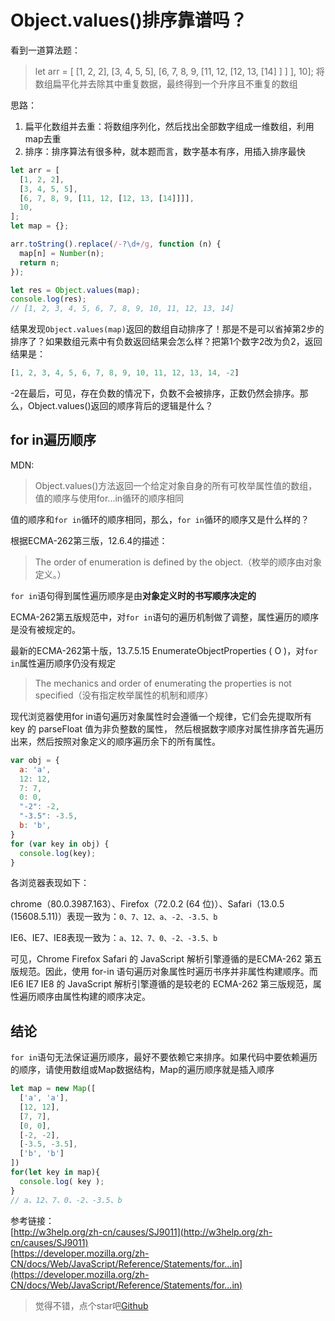 # Object.values()排序靠谱吗？

看到一道算法题：
> let arr = [ [1, 2, 2], [3, 4, 5, 5], [6, 7, 8, 9, [11, 12, [12, 13, [14] ] ] ], 10];
> 将数组扁平化并去除其中重复数据，最终得到一个升序且不重复的数组

思路：

1. 扁平化数组并去重：将数组序列化，然后找出全部数字组成一维数组，利用map去重
2. 排序：排序算法有很多种，就本题而言，数字基本有序，用插入排序最快

```js
let arr = [
  [1, 2, 2],
  [3, 4, 5, 5],
  [6, 7, 8, 9, [11, 12, [12, 13, [14]]]],
  10,
];
let map = {};

arr.toString().replace(/-?\d+/g, function (n) {
  map[n] = Number(n);
  return n;
});

let res = Object.values(map);
console.log(res);
// [1, 2, 3, 4, 5, 6, 7, 8, 9, 10, 11, 12, 13, 14]
```
结果发现```Object.values(map)```返回的数组自动排序了！那是不是可以省掉第2步的排序了？如果数组元素中有负数返回结果会怎么样？把第1个数字2改为负2，返回结果是：

```js
[1, 2, 3, 4, 5, 6, 7, 8, 9, 10, 11, 12, 13, 14, -2]
```

-2在最后，可见，存在负数的情况下，负数不会被排序，正数仍然会排序。那么，Object.values()返回的顺序背后的逻辑是什么？

## for in遍历顺序

MDN:
> Object.values()方法返回一个给定对象自身的所有可枚举属性值的数组，值的顺序与使用for...in循环的顺序相同 

值的顺序和```for in```循环的顺序相同，那么，```for in```循环的顺序又是什么样的？

根据ECMA-262第三版，12.6.4的描述：
> The order of enumeration is defined by the object.（枚举的顺序由对象定义。）

```for in```语句得到属性遍历顺序是由**对象定义时的书写顺序决定的**

ECMA-262第五版规范中，对```for in```语句的遍历机制做了调整，属性遍历的顺序是没有被规定的。  

最新的ECMA-262第十版，13.7.5.15 EnumerateObjectProperties ( O )，对```for in```属性遍历顺序仍没有规定

> The mechanics and order of enumerating the properties is not specified（没有指定枚举属性的机制和顺序）

现代浏览器使用for in语句遍历对象属性时会遵循一个规律，它们会先提取所有 key 的 parseFloat 值为非负整数的属性， 然后根据数字顺序对属性排序首先遍历出来，然后按照对象定义的顺序遍历余下的所有属性。

```js
var obj = {
  a: 'a',
  12: 12,
  7: 7,
  0: 0,
  "-2": -2,
  "-3.5": -3.5,
  b: 'b',
}
for (var key in obj) {
  console.log(key);
}
```
各浏览器表现如下：

chrome（80.0.3987.163）、Firefox（72.0.2 (64 位)）、Safari（13.0.5 (15608.5.11)）表现一致为：```0、7、12、a、-2、-3.5、b```

IE6、IE7、IE8表现一致为：```a、12、7、0、-2、-3.5、b```

可见，Chrome Firefox Safari 的 JavaScript 解析引擎遵循的是ECMA-262 第五版规范。因此，使用 for-in 语句遍历对象属性时遍历书序并非属性构建顺序。而 IE6 IE7 IE8 的 JavaScript 解析引擎遵循的是较老的 ECMA-262 第三版规范，属性遍历顺序由属性构建的顺序决定。

## 结论
```for in```语句无法保证遍历顺序，最好不要依赖它来排序。如果代码中要依赖遍历的顺序，请使用数组或Map数据结构，Map的遍历顺序就是插入顺序

```js
let map = new Map([
  ['a', 'a'],
  [12, 12],
  [7, 7],
  [0, 0],
  [-2, -2],
  [-3.5, -3.5],
  ['b', 'b']
])
for(let key in map){
  console.log( key );
}
// a、12、7、0、-2、-3.5、b
```

参考链接：  
[http://w3help.org/zh-cn/causes/SJ9011](http://w3help.org/zh-cn/causes/SJ9011)  
[https://developer.mozilla.org/zh-CN/docs/Web/JavaScript/Reference/Statements/for...in](https://developer.mozilla.org/zh-CN/docs/Web/JavaScript/Reference/Statements/for...in)  

> 觉得不错，点个star吧[Github](https://github.com/wangmeijian/blog)


